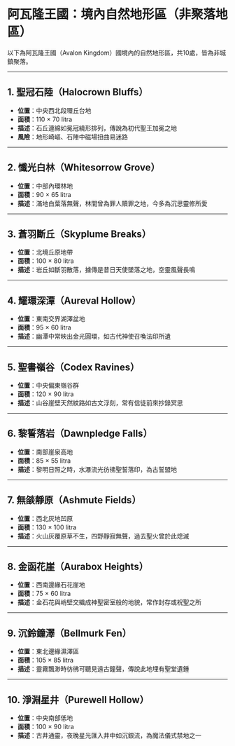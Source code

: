 # 阿瓦隆王國：境內自然地形區（非聚落地區）

以下為阿瓦隆王國（Avalon Kingdom）國境內的自然地形區，共10處，皆為非城鎮聚落。

---

## 1. 聖冠石陸（Halocrown Bluffs）
- **位置**：中央西北段環丘台地  
- **面積**：110 × 70 litra  
- **描述**：石丘連綿如冕冠繞形排列，傳說為初代聖王加冕之地  
- **風險**：地形崎嶇、石陣中磁場扭曲易迷路  

---

## 2. 懺光白林（Whitesorrow Grove）
- **位置**：中部內環林地  
- **面積**：90 × 65 litra  
- **描述**：滿地白葉落無聲，林間曾為罪人贖罪之地，今多為沉思靈修所愛  

---

## 3. 蒼羽斷丘（Skyplume Breaks）
- **位置**：北境丘原地帶  
- **面積**：100 × 80 litra  
- **描述**：岩丘如斷羽散落，據傳是昔日天使墜落之地，空靈風聲長鳴  

---

## 4. 耀環深潭（Aureval Hollow）
- **位置**：東南交界湖澤盆地  
- **面積**：95 × 60 litra  
- **描述**：幽潭中常映出金光圓環，如古代神使召喚法印所遺  

---

## 5. 聖書嶺谷（Codex Ravines）
- **位置**：中央偏東嶺谷群  
- **面積**：120 × 90 litra  
- **描述**：山谷崖壁天然紋路如古文浮刻，常有信徒前來抄錄冥思  

---

## 6. 黎誓落岩（Dawnpledge Falls）
- **位置**：南部崖泉高地  
- **面積**：85 × 55 litra  
- **描述**：黎明日照之時，水瀑流光彷彿聖誓落印，為古誓盟地  

---

## 7. 無燄靜原（Ashmute Fields）
- **位置**：西北灰地凹原  
- **面積**：130 × 100 litra  
- **描述**：火山灰覆原草不生，四野靜寂無聲，過去聖火曾於此熄滅  

---

## 8. 金函花崖（Aurabox Heights）
- **位置**：西南邊緣石花崖地  
- **面積**：75 × 60 litra  
- **描述**：金石花與峭壁交織成神聖密室般的地貌，常作封存或祝聖之所  

---

## 9. 沉鈴鐘澤（Bellmurk Fen）
- **位置**：東北邊緣濕澤區  
- **面積**：105 × 85 litra  
- **描述**：靈霧飄渺時彷彿可聽見遠古鐘聲，傳說此地埋有聖堂遺鍾  

---

## 10. 淨淵星井（Purewell Hollow）
- **位置**：中央南部低地  
- **面積**：100 × 90 litra  
- **描述**：古井通靈，夜晚星光匯入井中如沉銀流，為魔法儀式禁地之一  

